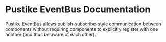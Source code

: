 Pustike EventBus Documentation
==============================
Pustike EventBus allows publish-subscribe-style communication between components without requiring components to explicitly register with one another (and thus be aware of each other).

